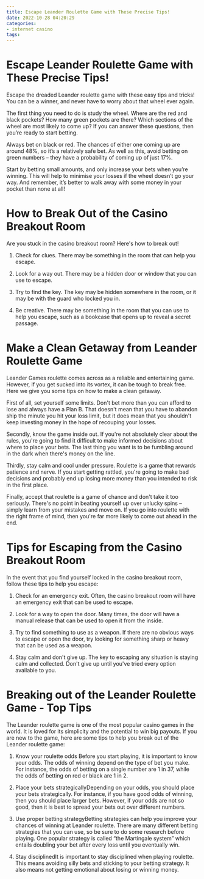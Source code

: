 ```yaml
---
title: Escape Leander Roulette Game with These Precise Tips! 
date: 2022-10-28 04:20:29
categories:
- internet casino
tags:
---
```



#  Escape Leander Roulette Game with These Precise Tips! 

Escape the dreaded Leander roulette game with these easy tips and tricks! You can be a winner, and never have to worry about that wheel ever again.

The first thing you need to do is study the wheel. Where are the red and black pockets? How many green pockets are there? Which sections of the wheel are most likely to come up? If you can answer these questions, then you’re ready to start betting.

Always bet on black or red. The chances of either one coming up are around 48%, so it’s a relatively safe bet. As well as this, avoid betting on green numbers – they have a probability of coming up of just 17%. 

Start by betting small amounts, and only increase your bets when you’re winning. This will help to minimise your losses if the wheel doesn’t go your way. And remember, it’s better to walk away with some money in your pocket than none at all!

#  How to Break Out of the Casino Breakout Room 

Are you stuck in the casino breakout room? Here's how to break out!

1. Check for clues. There may be something in the room that can help you escape.

2. Look for a way out. There may be a hidden door or window that you can use to escape.

3. Try to find the key. The key may be hidden somewhere in the room, or it may be with the guard who locked you in.

4. Be creative. There may be something in the room that you can use to help you escape, such as a bookcase that opens up to reveal a secret passage.

#  Make a Clean Getaway from Leander Roulette Game 

Leander Games roulette comes across as a reliable and entertaining game. However, if you get sucked into its vortex, it can be tough to break free. Here we give you some tips on how to make a clean getaway. 

First of all, set yourself some limits. Don't bet more than you can afford to lose and always have a Plan B. That doesn't mean that you have to abandon ship the minute you hit your loss limit, but it does mean that you shouldn't keep investing money in the hope of recouping your losses. 

Secondly, know the game inside out. If you're not absolutely clear about the rules, you're going to find it difficult to make informed decisions about where to place your bets. The last thing you want is to be fumbling around in the dark when there's money on the line. 

Thirdly, stay calm and cool under pressure. Roulette is a game that rewards patience and nerve. If you start getting rattled, you're going to make bad decisions and probably end up losing more money than you intended to risk in the first place. 

Finally, accept that roulette is a game of chance and don't take it too seriously. There's no point in beating yourself up over unlucky spins – simply learn from your mistakes and move on. If you go into roulette with the right frame of mind, then you're far more likely to come out ahead in the end.

#  Tips for Escaping from the Casino Breakout Room 

In the event that you find yourself locked in the casino breakout room, follow these tips to help you escape:

1. Check for an emergency exit. Often, the casino breakout room will have an emergency exit that can be used to escape.

2. Look for a way to open the door. Many times, the door will have a manual release that can be used to open it from the inside.

3. Try to find something to use as a weapon. If there are no obvious ways to escape or open the door, try looking for something sharp or heavy that can be used as a weapon.

4. Stay calm and don't give up. The key to escaping any situation is staying calm and collected. Don't give up until you've tried every option available to you.

#  Breaking out of the Leander Roulette Game - Top Tips

The Leander roulette game is one of the most popular casino games in the world. It is loved for its simplicity and the potential to win big payouts. If you are new to the game, here are some tips to help you break out of the Leander roulette game:

1. Know your roulette odds
Before you start playing, it is important to know your odds. The odds of winning depend on the type of bet you make. For instance, the odds of betting on a single number are 1 in 37, while the odds of betting on red or black are 1 in 2.

2. Place your bets strategicallyDepending on your odds, you should place your bets strategically. For instance, if you have good odds of winning, then you should place larger bets. However, if your odds are not so good, then it is best to spread your bets out over different numbers.

3. Use proper betting strategyBetting strategies can help you improve your chances of winning at Leander roulette. There are many different betting strategies that you can use, so be sure to do some research before playing. One popular strategy is called “the Martingale system” which entails doubling your bet after every loss until you eventually win.

4. Stay disciplinedIt is important to stay disciplined when playing roulette. This means avoiding silly bets and sticking to your betting strategy. It also means not getting emotional about losing or winning money.